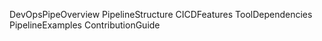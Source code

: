 DevOpsPipeOverview
PipelineStructure
CICDFeatures
ToolDependencies
PipelineExamples
ContributionGuide
